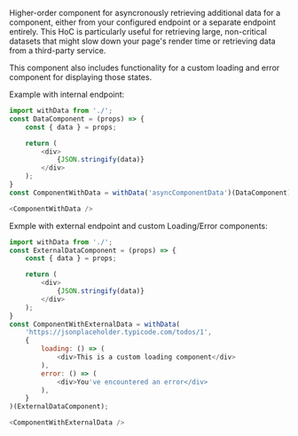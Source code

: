 Higher-order component for asyncronously retrieving additional data for a component, either from your configured endpoint or a separate endpoint entirely. This HoC is particularly useful for retrieving large, non-critical datasets that might slow down your page's render time or retrieving data from a third-party service.

This component also includes functionality for a custom loading and error component for displaying those states.

Example with internal endpoint:
```js
import withData from './';
const DataComponent = (props) => {
    const { data } = props;

    return (
        <div>
            {JSON.stringify(data)}
        </div>
    );
}
const ComponentWithData = withData('asyncComponentData')(DataComponent);

<ComponentWithData />
```

Exmple with external endpoint and custom Loading/Error components:

```js
import withData from './';
const ExternalDataComponent = (props) => {
    const { data } = props;

    return (
        <div>
            {JSON.stringify(data)}
        </div>
    );
}
const ComponentWithExternalData = withData(
    'https://jsonplaceholder.typicode.com/todos/1',
    {
        loading: () => (
            <div>This is a custom loading component</div>
        ),
        error: () => (
            <div>You've encountered an error</div>
        ),
    }
)(ExternalDataComponent);

<ComponentWithExternalData />
```
